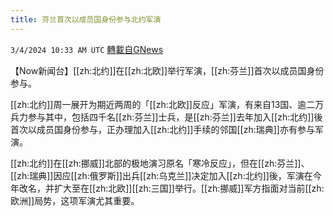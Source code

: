 ```yaml
---
title: 芬兰首次以成员国身份参与北约军演
---
```

`3/4/2024 10:33 AM UTC` [轉載自GNews](https://gnews.org/articles/2363338)

【Now新闻台】[[zh:北约]]在[[zh:北欧]]举行军演，[[zh:芬兰]]首次以成员国身份参与。

[[zh:北约]]周一展开为期近两周的「[[zh:北欧]]反应」军演，有来自13国、逾二万兵力参与其中，包括四千名[[zh:芬兰]]士兵，是[[zh:芬兰]]去年加入[[zh:北约]]後首次以成员国身份参与，正办理加入[[zh:北约]]手续的邻国[[zh:瑞典]]亦有参与军演。

[[zh:北约]]在[[zh:挪威]]北部的极地演习原名「寒冷反应」，但在[[zh:芬兰]]、[[zh:瑞典]]因应[[zh:俄罗斯]]出兵[[zh:乌克兰]]决定加入[[zh:北约]]後，军演在今年改名，并扩大至在[[zh:北欧]][[zh:三国]]举行。[[zh:挪威]]军方指面对当前[[zh:欧洲]]局势，这项军演尤其重要。
